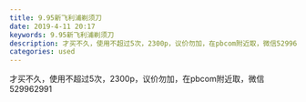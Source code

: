 ```yaml
---
title: 9.95新飞利浦剃须刀
date: 2019-4-11 20:17
keywords: 9.95新飞利浦剃须刀
description: 才买不久，使用不超过5次，2300p，议价勿加，在pbcom附近取，微信529962991
categories: used
---
```

<td class="t_f" id="postmessage_3466531">

才买不久，使用不超过5次，2300p，议价勿加，在pbcom附近取，微信529962991<br/>
<img alt="" border="0" class="zoom" data-cf-modified-c0445aa343bff5fdc6b1ead0-="" file="http://www.flw.ph/data/appbyme/upload/image/201904/11/E5VOlxtVqwyQ.jpg" id="aimg_Fw4II" lazyloadthumb="1" onclick="" onmouseover="" src="http://www.flw.ph/data/appbyme/upload/image/201904/11/E5VOlxtVqwyQ.jpg"/><br/>
<img alt="" border="0" class="zoom" data-cf-modified-c0445aa343bff5fdc6b1ead0-="" file="http://www.flw.ph/data/appbyme/upload/image/201904/11/VCJVH1rDZ9oH.jpg" id="aimg_gRe9E" lazyloadthumb="1" onclick="" onmouseover="" src="http://www.flw.ph/data/appbyme/upload/image/201904/11/VCJVH1rDZ9oH.jpg"/><br/>
<img alt="" border="0" class="zoom" data-cf-modified-c0445aa343bff5fdc6b1ead0-="" file="http://www.flw.ph/data/appbyme/upload/image/201904/11/FTfHLi7SdG5J.jpg" id="aimg_LUVVW" lazyloadthumb="1" onclick="" onmouseover="" src="http://www.flw.ph/data/appbyme/upload/image/201904/11/FTfHLi7SdG5J.jpg"/><br/>
</td>
